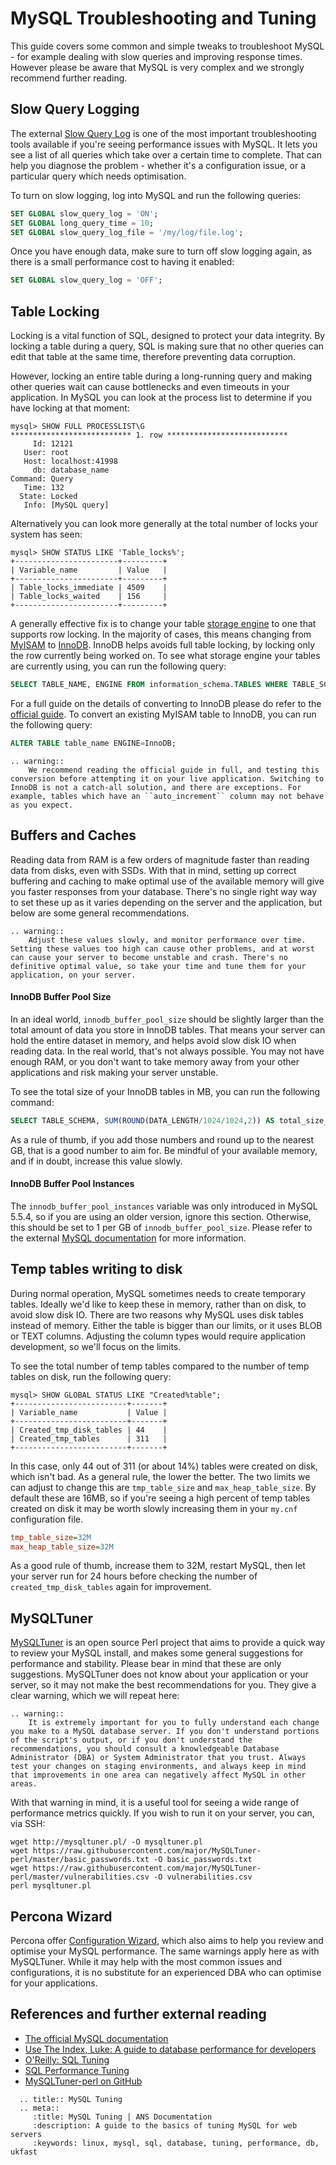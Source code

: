 # MySQL Troubleshooting and Tuning

This guide covers some common and simple tweaks to troubleshoot MySQL - for example dealing with slow queries and improving response times. However please be aware that MySQL is very complex and we strongly recommend further reading.

## Slow Query Logging

The external [Slow Query Log](https://dev.mysql.com/doc/refman/5.7/en/slow-query-log.html) is one of the most important troubleshooting tools available if you're seeing performance issues with MySQL. It lets you see a list of all queries which take over a certain time to complete. That can help you diagnose the problem - whether it's a configuration issue, or a particular query which needs optimisation.

To turn on slow logging, log into MySQL and run the following queries:

```sql
SET GLOBAL slow_query_log = 'ON';
SET GLOBAL long_query_time = 10;
SET GLOBAL slow_query_log_file = '/my/log/file.log';
```

Once you have enough data, make sure to turn off slow logging again, as there is a small performance cost to having it enabled:

```sql
SET GLOBAL slow_query_log = 'OFF';
```

## Table Locking

Locking is a vital function of SQL, designed to protect your data integrity. By locking a table during a query, SQL is making sure that no other queries can edit that table at the same time, therefore preventing data corruption.

However, locking an entire table during a long-running query and making other queries wait can cause bottlenecks and even timeouts in your application. In MySQL you can look at the process list to determine if you have locking at that moment:

```console
mysql> SHOW FULL PROCESSLIST\G
*************************** 1. row ***************************
     Id: 12121
   User: root
   Host: localhost:41998
     db: database_name
Command: Query
   Time: 132
  State: Locked
   Info: [MySQL query]
```

Alternatively you can look more generally at the total number of locks your system has seen:

```console
mysql> SHOW STATUS LIKE 'Table_locks%';
+-----------------------+---------+
| Variable_name         | Value   |
+-----------------------+---------+
| Table_locks_immediate | 4509    |
| Table_locks_waited    | 156     |
+-----------------------+---------+
```

A generally effective fix is to change your table [storage engine](https://en.wikipedia.org/wiki/Comparison_of_MySQL_database_engines) to one that supports row locking. In the majority of cases, this means changing from [MyISAM](https://dev.mysql.com/doc/refman/5.7/en/myisam-storage-engine.html) to [InnoDB](https://dev.mysql.com/doc/refman/5.7/en/innodb-storage-engine.html). InnoDB helps avoids full table locking, by locking only the row currently being worked on. To see what storage engine your tables are currently using, you can run the following query:

```sql
SELECT TABLE_NAME, ENGINE FROM information_schema.TABLES WHERE TABLE_SCHEMA = 'database_name';
```

For a full guide on the details of converting to InnoDB please do refer to the [official guide](https://dev.mysql.com/doc/refman/5.7/en/converting-tables-to-innodb.html). To convert an existing MyISAM table to InnoDB, you can run the following query:

```sql
ALTER TABLE table_name ENGINE=InnoDB;
```

```eval_rst
.. warning::
    We recommend reading the official guide in full, and testing this conversion before attempting it on your live application. Switching to InnoDB is not a catch-all solution, and there are exceptions. For example, tables which have an ``auto_increment`` column may not behave as you expect.
```

## Buffers and Caches

Reading data from RAM is a few orders of magnitude faster than reading data from disks, even with SSDs. With that in mind, setting up correct buffering and caching to make optimal use of the available memory will give you faster responses from your database. There's no single right way way to set these up as it varies depending on the server and the application, but below are some general recommendations.

```eval_rst
.. warning::
    Adjust these values slowly, and monitor performance over time. Setting these values too high can cause other problems, and at worst can cause your server to become unstable and crash. There's no definitive optimal value, so take your time and tune them for your application, on your server.
```

#### InnoDB Buffer Pool Size

In an ideal world, `innodb_buffer_pool_size` should be slightly larger than the total amount of data you store in InnoDB tables. That means your server can hold the entire dataset in memory, and helps avoid slow disk IO when reading data. In the real world, that's not always possible. You may not have enough RAM, or you don't want to take memory away from your other applications and risk making your server unstable.

To see the total size of your InnoDB tables in MB, you can run the following command:

```sql
SELECT TABLE_SCHEMA, SUM(ROUND(DATA_LENGTH/1024/1024,2)) AS total_size_mb FROM information_schema.tables WHERE ENGINE LIKE 'innodb' GROUP BY table_schema;
```

As a rule of thumb, if you add those numbers and round up to the nearest GB, that is a good number to aim for. Be mindful of your available memory, and if in doubt, increase this value slowly.

#### InnoDB Buffer Pool Instances

The `innodb_buffer_pool_instances` variable was only introduced in MySQL 5.5.4, so if you are using an older version, ignore this section. Otherwise, this should be set to 1 per GB of `innodb_buffer_pool_size`. Please refer to the external [MySQL documentation](https://dev.mysql.com/doc/refman/5.6/en/innodb-multiple-buffer-pools.html) for more information.

## Temp tables writing to disk

During normal operation, MySQL sometimes needs to create temporary tables. Ideally we'd like to keep these in memory, rather than on disk, to avoid slow disk IO. There are two reasons why MySQL uses disk tables instead of memory. Either the table is bigger than our limits, or it uses BLOB or TEXT columns. Adjusting the column types would require application development, so we'll focus on the limits.

To see the total number of temp tables compared to the number of temp tables on disk, run the following query:

```console
mysql> SHOW GLOBAL STATUS LIKE "Created%table";
+-------------------------+-------+
| Variable_name           | Value |
+-------------------------+-------+
| Created_tmp_disk_tables | 44    |
| Created_tmp_tables      | 311   |
+-------------------------+-------+
```

In this case, only 44 out of 311 (or about 14%) tables were created on disk, which isn't bad. As a general rule, the lower the better. The two limits we can adjust to change this are `tmp_table_size` and `max_heap_table_size`. By default these are 16MB, so if you're seeing a high percent of temp tables created on disk it may be worth slowly increasing them in your `my.cnf` configuration file.

```ini
tmp_table_size=32M
max_heap_table_size=32M
```

As a good rule of thumb, increase them to 32M, restart MySQL, then let your server run for 24 hours before checking the number of `created_tmp_disk_tables` again for improvement.

## MySQLTuner

[MySQLTuner](https://github.com/major/MySQLTuner-perl) is an open source Perl project that aims to provide a quick way to review your MySQL install, and makes some general suggestions for performance and stability. Please bear in mind that these are only suggestions. MySQLTuner does not know about your application or your server, so it may not make the best recommendations for you. They give a clear warning, which we will repeat here:

```eval_rst
.. warning::
    It is extremely important for you to fully understand each change you make to a MySQL database server. If you don't understand portions of the script's output, or if you don't understand the recommendations, you should consult a knowledgeable Database Administrator (DBA) or System Administrator that you trust. Always test your changes on staging environments, and always keep in mind that improvements in one area can negatively affect MySQL in other areas.
```

With that warning in mind, it is a useful tool for seeing a wide range of performance metrics quickly. If you wish to run it on your server, you can, via SSH:

```console
wget http://mysqltuner.pl/ -O mysqltuner.pl
wget https://raw.githubusercontent.com/major/MySQLTuner-perl/master/basic_passwords.txt -O basic_passwords.txt
wget https://raw.githubusercontent.com/major/MySQLTuner-perl/master/vulnerabilities.csv -O vulnerabilities.csv
perl mysqltuner.pl
```

## Percona Wizard

Percona offer [Configuration Wizard](https://tools.percona.com/wizard), which also aims to help you review and optimise your MySQL performance. The same warnings apply here as with MySQLTuner. While it may help with the most common issues and configurations, it is no substitute for an experienced DBA who can optimise for your applications.


## References and further external reading

* [The official MySQL documentation](https://dev.mysql.com/doc/)
* [Use The Index, Luke: A guide to database performance for developers](https://use-the-index-luke.com/)
* [O'Reilly: SQL Tuning](http://books.google.com/books?id=pKXF7UU0gBYC&printsec=frontcover&dq=sql%2Btuning)
* [SQL Performance Tuning](http://books.google.com/books?id=3H9CC54qYeEC&dq=sql+performance+tuning&printsec=frontcover&source=bn&hl=en&ei=1dDoSYmjMOrlnQfX-bSYBw&sa=X&oi=book_result&ct=result&resnum=4)
* [<nospell>MySQLTuner-perl</nospell> on GitHub](https://github.com/major/MySQLTuner-perl)

```eval_rst
  .. title:: MySQL Tuning
  .. meta::
     :title: MySQL Tuning | ANS Documentation
     :description: A guide to the basics of tuning MySQL for web servers
     :keywords: linux, mysql, sql, database, tuning, performance, db, ukfast
```
